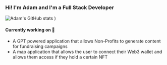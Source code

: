 ### Hi! I'm Adam and I'm a Full Stack Developer

![Adam's GitHub stats](https://github-readme-stats-aslaker.vercel.app/api?username=aslaker&count_private=true&show_icons=true&theme=radical)
)


#### Currently working on 🚧
- A GPT powered application that allows Non-Profits to generate content for fundraising campaigns
- A map application that allows the user to connect their Web3 wallet and allows them access if they hold a certain NFT
<!--
**aslaker/aslaker** is a ✨ _special_ ✨ repository because its `README.md` (this file) appears on your GitHub profile.

Here are some ideas to get you started:

- 🔭 I’m currently working on ...
- 🌱 I’m currently learning ...
- 👯 I’m looking to collaborate on ...
- 🤔 I’m looking for help with ...
- 💬 Ask me about ...
- 📫 How to reach me: ...
- 😄 Pronouns: ...
- ⚡ Fun fact: ...
-->
